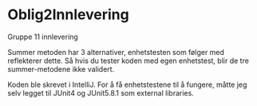 # Oblig2Innlevering
Gruppe 11 innlevering

Summer metoden har 3 alternativer, enhetstesten som følger med reflekterer dette.
Så hvis du tester koden med egen enhetstest, blir de tre summer-metodene ikke validert.

Koden ble skrevet i IntelliJ.
For å få enhetstestene til å fungere, måtte jeg selv legget til JUnit4 og JUnit5.8.1 som external libraries.
